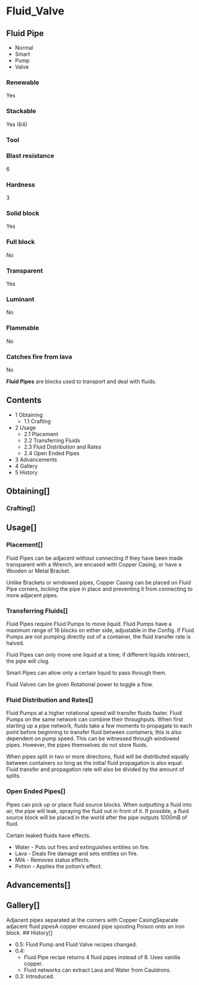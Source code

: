 # Fluid_Valve

## Fluid Pipe

- Normal
- Smart
- Pump
- Valve

### Renewable

Yes

### Stackable

Yes (64)

### Tool

### Blast resistance

6

### Hardness

3

### Solid block

Yes

### Full block

No

### Transparent

Yes

### Luminant

No

### Flammable

No

### Catches fire from lava

No

**Fluid Pipes** are blocks used to transport and deal with fluids.

## Contents

- 1 Obtaining
    - 1.1 Crafting
- 2 Usage
    - 2.1 Placement
    - 2.2 Transferring Fluids
    - 2.3 Fluid Distribution and Rates
    - 2.4 Open Ended Pipes
- 3 Advancements
- 4 Gallery
- 5 History

## Obtaining[]

### Crafting[]

## Usage[]

### Placement[]

Fluid Pipes can be adjacent without connecting if they have been made transparent with a Wrench, are encased with Copper Casing, or have a Wooden or Metal Bracket.

Unlike Brackets or windowed pipes, Copper Casing can be placed on Fluid Pipe corners, locking the pipe in place and preventing it from connecting to more adjacent pipes.

### Transferring Fluids[]

Fluid Pipes require Fluid Pumps to move liquid. Fluid Pumps have a maximum range of 16 blocks on either side, adjustable in the Config. If Fluid Pumps are not pumping directly out of a container, the fluid transfer rate is halved.

Fluid Pipes can only move one liquid at a time; if different liquids intersect, the pipe will clog.

Smart Pipes can allow only a certain liquid to pass through them.

Fluid Valves can be given Rotational power to toggle a flow.

### Fluid Distribution and Rates[]

Fluid Pumps at a higher rotational speed will transfer fluids faster. Fluid Pumps on the same network can combine their throughputs. When first starting up a pipe network, fluids take a few moments to propagate to each point before beginning to transfer fluid between containers; this is also dependent on pump speed. This can be witnessed through windowed pipes. However, the pipes themselves do not store fluids.

When pipes split in two or more directions, fluid will be distributed equally between containers so long as the initial fluid propagation is also equal. Fluid transfer and propagation rate will also be divided by the amount of splits.

### Open Ended Pipes[]

Pipes can pick up or place fluid source blocks. When outputting a fluid into air, the pipe will leak, spraying the fluid out in front of it. If possible, a fluid source block will be placed in the world after the pipe outputs 1000mB of fluid.

Certain leaked fluids have effects.

- Water - Puts out fires and extinguishes entities on fire.
- Lava - Deals fire damage and sets entities on fire.
- Milk - Removes status effects.
- Potion - Applies the potion’s effect.

## Advancements[]

## Gallery[]

Adjacent pipes separated at the corners with Copper CasingSeparate adjacent fluid pipesA copper encased pipe spouting Poison onto an iron block. ## History[]

- 0.5: Fluid Pump and Fluid Valve recipes changed.
- 0.4:
    - Fluid Pipe recipe returns 4 fluid pipes instead of 8. Uses vanilla copper.
    - Fluid networks can extract Lava and Water from Cauldrons.
- 0.3: Introduced.